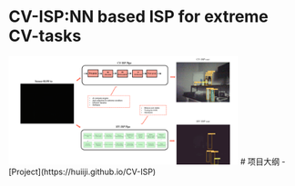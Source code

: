 # CV-ISP:NN based ISP for extreme CV-tasks 
<img src = "cvisp-background.png" width = "80%">
# 项目大纲
- [Project](https://huiiji.github.io/CV-ISP)
